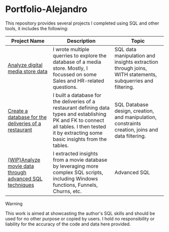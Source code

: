 # Portfolio-Alejandro

This repository provides several projects I completed using SQL and other tools, it includes the following:

 Project Name  | Description   |  Topic
------------- | ------------- | ------------------
[Analyze digital media store data](https://github.com/alexalra/Portfolio-Alejandro/blob/main/1.%20Analyze%20data%20for%20a%20digital%20media%20store.md) | I wrote multiple querries to explore the database of a media store. Mostly, I focussed on some Sales and HR-related questions. | SQL data manipulation and insights extraction through joins, WITH statements, subquerries and filtering. 
[Create a database for the deliveries of a restaurant](https://github.com/alexalra/Portfolio-Alejandro/blob/main/2.%20Create%20a%20database%20for%20the%20deliveries%20of%20a%20restaurant.md) | I built a database for the deliveries of a restaurant defining data types and establishing PK and FK to connect all tables. I then tested it by extracting some basic insights from the tables. | SQL Database design, creation, and manipulation, constraints creation, joins and data filtering. 
[(WIP)Analyze movie data through advanced SQL techniques](https://github.com/alexalra/Portfolio-Alejandro/blob/main/3.%20(WIP)Analyze%20movie%20data%20through%20advanced%20SQL%20techniques.md) | I extracted insights from a movie database by leveraging more complex SQL scripts, including Windows functions, Funnels, Churns, etc. | Advanced SQL





> [!WARNING]
> This work is aimed at showcasting the author's SQL skills and should be used for no other purpose or copied by users. I hold no responsibility or liability for the accuracy of the code and data here provided. 
